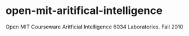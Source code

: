 # open-mit-aritifical-intelligence
Open MIT Courseware Aritficial Intelligence 6034 Laboratories. Fall 2010
